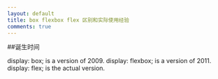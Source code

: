 ```yaml
---
layout: default
title: box flexbox flex 区别和实际使用经验
comments: true
---
```


##诞生时间

display: box; is a version of 2009.
display: flexbox; is a version of 2011.
display: flex; is the actual version.

##
